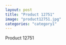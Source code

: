 ```yaml
---
layout: post
title: "Product 12751"
image: "product12751.jpg"
categories: "category1"
---
```

Product 12751
